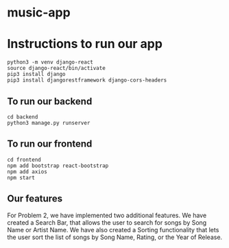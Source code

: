 # music-app

# Instructions to run our app

```
python3 -m venv django-react
source django-react/bin/activate
pip3 install django
pip3 install djangorestframework django-cors-headers
```

## To run our backend 

```
cd backend
python3 manage.py runserver
```


## To run our frontend 

```
cd frontend
npm add bootstrap react-bootstrap
npm add axios
npm start
```


## Our features

For Problem 2, we have implemented two additional features. We have created a Search Bar, that allows the user to search for songs by Song Name or Artist Name. We have also created a Sorting functionality that lets the user sort the list of songs by Song Name, Rating, or the Year of Release. 
